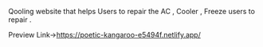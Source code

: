 Qooling website that helps Users to repair the AC , Cooler , Freeze users to repair .


Preview Link->https://poetic-kangaroo-e5494f.netlify.app/
